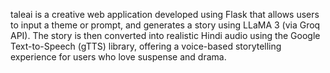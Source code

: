 taleai is a creative web application developed using Flask that allows users to input a theme or prompt, and generates a story using LLaMA 3 (via Groq API). The story is then converted into realistic Hindi audio using the Google Text-to-Speech (gTTS) library, offering a voice-based storytelling experience for users who love suspense and drama.
